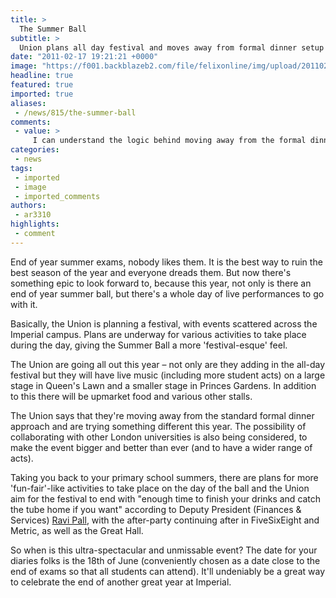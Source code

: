 ```yaml
---
title: >
  The Summer Ball
subtitle: >
  Union plans all day festival and moves away from formal dinner setup
date: "2011-02-17 19:21:21 +0000"
image: "https://f001.backblazeb2.com/file/felixonline/img/upload/201102171918-ks607-tinietem.jpg"
headline: true
featured: true
imported: true
aliases:
 - /news/815/the-summer-ball
comments:
 - value: >
     I can understand the logic behind moving away from the formal dinner (subsidy for few takes away from enjoyment of all), but I think it's a massive shame. Especially as college is too fucking stingy to provide one on Graduation day, it's the only opportunity lots of people get to have one with their friends when they graduate. ,This is bound to be unpopular, which is perhaps why the decision was made quietly and with no discussion with the student body. <br> <br>I can see that some will not like the formal affair, but myself and many others feel that having one night a year where you can get dressed up and celebrate the end of the year with drinks and friends is great. <br> <br>As a final year who was looking forward to getting the full works this time (haven't had the dinner before as it is so expensive) I'm am doubly disappointed. We are now forced to organise our own dinner, and will probably have it on the evening of the ball in order to avoid the no doubt tedious acts headlined.,Unfortunate that the Bio/Biomed stude
categories:
 - news
tags:
 - imported
 - image
 - imported_comments
authors:
 - ar3310
highlights:
 - comment
---
```


End of year summer exams, nobody likes them. It is the best way to ruin the best season of the year and everyone dreads them. But now there's something epic to look forward to, because this year, not only is there an end of year summer ball, but there's a whole day of live performances to go with it.

Basically, the Union is planning a festival, with events scattered across the Imperial campus. Plans are underway for various activities to take place during the day, giving the Summer Ball a more 'festival-esque' feel.

The Union are going all out this year – not only are they adding in the all-day festival but they will have live music (including more student acts) on a large stage in Queen's Lawn and a smaller stage in Princes Gardens. In addition to this there will be upmarket food and various other stalls.

The Union says that they're moving away from the standard formal dinner approach and are trying something different this year. The possibility of collaborating with other London universities is also being considered, to make the event bigger and better than ever (and to have a wider range of acts).

Taking you back to your primary school summers, there are plans for more 'fun-fair'-like activities to take place on the day of the ball and the Union aim for the festival to end with "enough time to finish your drinks and catch the tube home if you want" according to Deputy President (Finances & Services) [Ravi Pall](http://felixonline.co.uk/?article=763), with the after-party continuing after in FiveSixEight and Metric, as well as the Great Hall.

So when is this ultra-spectacular and unmissable event? The date for your diaries folks is the 18th of June (conveniently chosen as a date close to the end of exams so that all students can attend). It'll undeniably be a great way to celebrate the end of another great year at Imperial.
